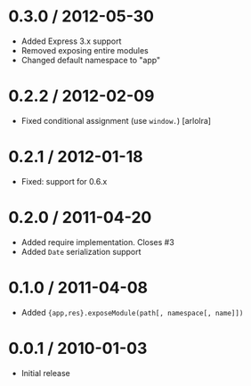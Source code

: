 
0.3.0 / 2012-05-30 
==================

  * Added Express 3.x support
  * Removed exposing entire modules
  * Changed default namespace to "app"

0.2.2 / 2012-02-09 
==================

  * Fixed conditional assignment (use `window.`) [arlolra]

0.2.1 / 2012-01-18 
==================

  * Fixed: support for 0.6.x

0.2.0 / 2011-04-20 
==================

  * Added require implementation. Closes #3
  * Added `Date` serialization support

0.1.0 / 2011-04-08 
==================

  * Added `{app,res}.exposeModule(path[, namespace[, name]])`

0.0.1 / 2010-01-03
==================

  * Initial release
